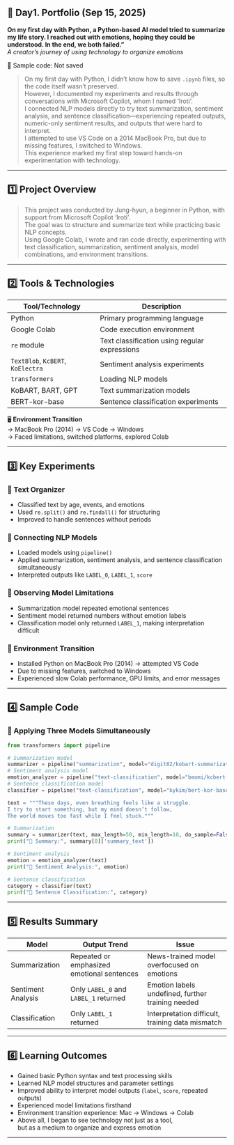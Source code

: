## 📘 Day1. Portfolio (Sep 15, 2025)

**On my first day with Python, a Python-based AI model tried to summarize my life story.
I reached out with emotions, hoping they could be understood. 
In the end, we both failed.”**  
*A creator’s journey of using technology to organize emotions*

📂 Sample code: Not saved

> On my first day with Python, I didn’t know how to save `.ipynb` files, so the code itself wasn’t preserved.  
> However, I documented my experiments and results through conversations with Microsoft Copilot, whom I named ‘Iroti’.  
> I connected NLP models directly to try text summarization, sentiment analysis, and sentence classification—experiencing repeated outputs, numeric-only sentiment results, and outputs that were hard to interpret.  
> I attempted to use VS Code on a 2014 MacBook Pro, but due to missing features, I switched to Windows.  
> This experience marked my first step toward hands-on experimentation with technology.

---

## 1️⃣ Project Overview

> This project was conducted by Jung-hyun, a beginner in Python, with support from Microsoft Copilot ‘Iroti’.  
> The goal was to structure and summarize text while practicing basic NLP concepts.  
> Using Google Colab, I wrote and ran code directly, experimenting with text classification, summarization, sentiment analysis, model combinations, and environment transitions.

---

## 2️⃣ Tools & Technologies

| Tool/Technology                   | Description                                   |
| --------------------------------- | --------------------------------------------- |
| Python                            | Primary programming language                  |
| Google Colab                      | Code execution environment                    |
| `re` module                       | Text classification using regular expressions |
| `TextBlob`, `KcBERT`, `KoElectra` | Sentiment analysis experiments                |
| `transformers`                    | Loading NLP models                            |
| KoBART, BART, GPT                 | Text summarization models                     |
| BERT-kor-base                     | Sentence classification experiments           |

🖥️ **Environment Transition**  
→ MacBook Pro (2014) → VS Code → Windows  
→ Faced limitations, switched platforms, explored Colab

---

## 3️⃣ Key Experiments

### 🔹 Text Organizer

- Classified text by age, events, and emotions  
- Used `re.split()` and `re.findall()` for structuring  
- Improved to handle sentences without periods

### 🔹 Connecting NLP Models

- Loaded models using `pipeline()`  
- Applied summarization, sentiment analysis, and sentence classification simultaneously  
- Interpreted outputs like `LABEL_0`, `LABEL_1`, `score`

### 🔹 Observing Model Limitations

- Summarization model repeated emotional sentences  
- Sentiment model returned numbers without emotion labels  
- Classification model only returned `LABEL_1`, making interpretation difficult

### 🔹 Environment Transition

- Installed Python on MacBook Pro (2014) → attempted VS Code  
- Due to missing features, switched to Windows  
- Experienced slow Colab performance, GPU limits, and error messages

---

## 4️⃣ Sample Code

### 📌 Applying Three Models Simultaneously

```python
from transformers import pipeline

# Summarization model
summarizer = pipeline("summarization", model="digit82/kobart-summarization")
# Sentiment analysis model
emotion_analyzer = pipeline("text-classification", model="beomi/kcbert-base")
# Sentence classification model
classifier = pipeline("text-classification", model="kykim/bert-kor-base")

text = """These days, even breathing feels like a struggle.
I try to start something, but my mind doesn’t follow,
The world moves too fast while I feel stuck."""

# Summarization
summary = summarizer(text, max_length=50, min_length=10, do_sample=False)
print("📝 Summary:", summary[0]['summary_text'])

# Sentiment analysis
emotion = emotion_analyzer(text)
print("💬 Sentiment Analysis:", emotion)

# Sentence classification
category = classifier(text)
print("📂 Sentence Classification:", category)
```

---

## 5️⃣ Results Summary

| Model              | Output Trend                               | Issue                                             |
| ------------------ | ------------------------------------------ | ------------------------------------------------- |
| Summarization      | Repeated or emphasized emotional sentences | News-trained model overfocused on emotions        |
| Sentiment Analysis | Only `LABEL_0` and `LABEL_1` returned      | Emotion labels undefined, further training needed |
| Classification     | Only `LABEL_1` returned                    | Interpretation difficult, training data mismatch  |

---

## 6️⃣ Learning Outcomes

- Gained basic Python syntax and text processing skills  
- Learned NLP model structures and parameter settings  
- Improved ability to interpret model outputs (`label`, `score`, repeated outputs)  
- Experienced model limitations firsthand  
- Environment transition experience: Mac → Windows → Colab  
- Above all, I began to see technology not just as a tool,  
  but as a medium to organize and express emotion

---
